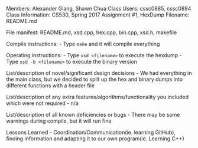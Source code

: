 Members: Alexander Giang, Shawn Chua 
Class Users: cssc0885, cssc0894 
Class Information: CS530, Spring 2017 
Assignment #1, HexDump 
Filename: README.md 

File manifest: README.md, xsd.cpp, hex.cpp, bin.cpp, xsd.h, makefile

Compile instructions:
	- Type `make` and it will compile everything
		
Operating instructions:
	- Type `xsd <filename>` to execute the hexdump
	- Type `xsd -b <filename>` to execute the binary version
	
List/description of novel/significant design decisions
	- We had everything in the main class, but we decided to 
	split up the hex and binary dumps into different functions 
	with a header file
	
List/description of any extra features/algorithms/functionality you 
included which were not required
	- n/a
	
List/description of all known deficiencies or bugs
	- There may be some warnings during compile, but it will run fine

Lessons Learned
	- Coordination/Communication(ie. learning GitHub), finding 
	information and adapting it to our own program(ie. Learning C++)
